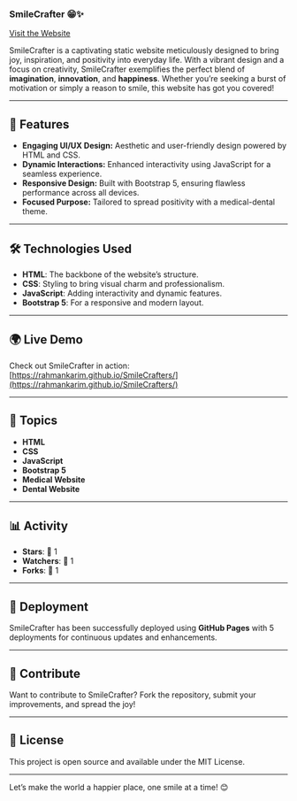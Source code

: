 ### SmileCrafter 😁✨  
[Visit the Website](https://rahmankarim.github.io/SmileCrafters/)  

SmileCrafter is a captivating static website meticulously designed to bring joy, inspiration, and positivity into everyday life. With a vibrant design and a focus on creativity, SmileCrafter exemplifies the perfect blend of **imagination**, **innovation**, and **happiness**. Whether you’re seeking a burst of motivation or simply a reason to smile, this website has got you covered!  

---

## 🌟 Features  
- **Engaging UI/UX Design:** Aesthetic and user-friendly design powered by HTML and CSS.  
- **Dynamic Interactions:** Enhanced interactivity using JavaScript for a seamless experience.  
- **Responsive Design:** Built with Bootstrap 5, ensuring flawless performance across all devices.  
- **Focused Purpose:** Tailored to spread positivity with a medical-dental theme.  

---

## 🛠️ Technologies Used  
- **HTML**: The backbone of the website’s structure.  
- **CSS**: Styling to bring visual charm and professionalism.  
- **JavaScript**: Adding interactivity and dynamic features.  
- **Bootstrap 5**: For a responsive and modern layout.  

---

## 🌍 Live Demo  
Check out SmileCrafter in action:  
[https://rahmankarim.github.io/SmileCrafters/](https://rahmankarim.github.io/SmileCrafters/)  

---

## 🔖 Topics  
- **HTML**  
- **CSS**  
- **JavaScript**  
- **Bootstrap 5**  
- **Medical Website**  
- **Dental Website**  

---

## 📊 Activity  
- **Stars**: 🌟 1  
- **Watchers**: 👀 1  
- **Forks**: 🍴 1  

---

## 🚀 Deployment  
SmileCrafter has been successfully deployed using **GitHub Pages** with 5 deployments for continuous updates and enhancements.  

---

## 🤝 Contribute  
Want to contribute to SmileCrafter? Fork the repository, submit your improvements, and spread the joy!  

---

## 📜 License  
This project is open source and available under the MIT License.  

---

Let’s make the world a happier place, one smile at a time! 😊
